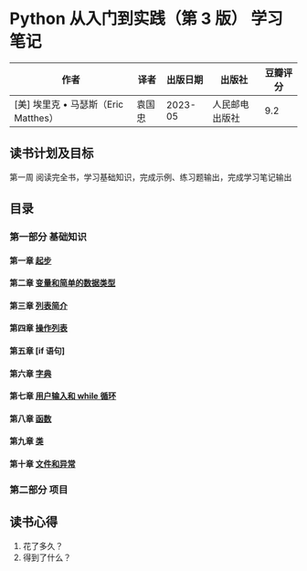 # Python 从入门到实践（第 3 版） 学习笔记

| 作者                                 | 译者   | 出版日期 | 出版社         | 豆瓣评分 |
| ------------------------------------ | ------ | -------- | -------------- | -------- |
| [美] 埃里克 • 马瑟斯（Eric Matthes） | 袁国忠 | 2023-05  | 人民邮电出版社 | 9.2      |

## 读书计划及目标

第一周 阅读完全书，学习基础知识，完成示例、练习题输出，完成学习笔记输出

## 目录

### 第一部分 基础知识

#### 第一章 [起步](./chapter-01/index.md)

#### 第二章 [变量和简单的数据类型](./chapter-02/index.md)

#### 第三章 [列表简介](./chapter-03/index.md)

#### 第四章 [操作列表](./chapter-04/index.md)

#### 第五章 [if 语句]

#### 第六章 [字典](./chapter-06/index.md)

#### 第七章 [用户输入和 while 循环](./chapter-07/index.md)

#### 第八章 [函数](./chapter-08/index.md)

#### 第九章 [类](./chapter-09/index.md)

#### 第十章 [文件和异常](./chapter-10/index.md)

### 第二部分 项目

## 读书心得

1. 花了多久？
2. 得到了什么？
